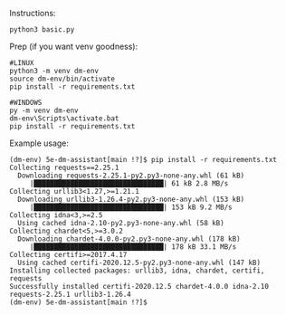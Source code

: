 



Instructions: 

    python3 basic.py

Prep (if you want venv goodness):

    #LINUX
    python3 -m venv dm-env
    source dm-env/bin/activate
    pip install -r requirements.txt
    
    #WINDOWS
    py -m venv dm-env
    dm-env\Scripts\activate.bat
    pip install -r requirements.txt
    
    


Example usage: 

    (dm-env) 5e-dm-assistant[main !?]$ pip install -r requirements.txt
    Collecting requests==2.25.1
      Downloading requests-2.25.1-py2.py3-none-any.whl (61 kB)
         |████████████████████████████████| 61 kB 2.8 MB/s 
    Collecting urllib3<1.27,>=1.21.1
      Downloading urllib3-1.26.4-py2.py3-none-any.whl (153 kB)
         |████████████████████████████████| 153 kB 9.2 MB/s 
    Collecting idna<3,>=2.5
      Using cached idna-2.10-py2.py3-none-any.whl (58 kB)
    Collecting chardet<5,>=3.0.2
      Downloading chardet-4.0.0-py2.py3-none-any.whl (178 kB)
         |████████████████████████████████| 178 kB 33.1 MB/s 
    Collecting certifi>=2017.4.17
      Using cached certifi-2020.12.5-py2.py3-none-any.whl (147 kB)
    Installing collected packages: urllib3, idna, chardet, certifi, requests
    Successfully installed certifi-2020.12.5 chardet-4.0.0 idna-2.10 requests-2.25.1 urllib3-1.26.4
    (dm-env) 5e-dm-assistant[main !?]$ 
